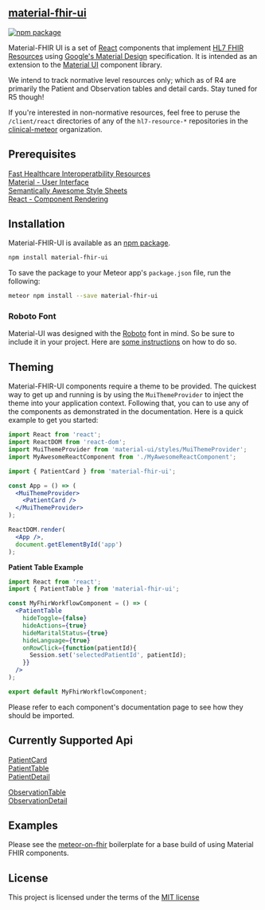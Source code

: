 ## [material-fhir-ui](http://clinical.meteorapp.com)  
[![npm package](https://img.shields.io/npm/v/material-ui.svg?style=flat-square)](https://www.npmjs.org/package/material-ui)

Material-FHIR UI is a set of [React](http://facebook.github.io/react/) components that implement [HL7 FHIR Resources](https://www.hl7.org/fhir/resourcelist.html) using
[Google's Material Design](https://www.google.com/design/spec/material-design/introduction.html)
specification.  It is intended as an extension to the [Material UI](http://www.material-ui.com/) component library.  

We intend to track normative level resources only; which as of R4 are primarily the Patient and Observation tables and detail cards.  Stay tuned for R5 though!    

If you're interested in non-normative resources, feel free to peruse the `/client/react` directories of any of the `hl7-resource-*` repositories in the [clinical-meteor](https://github.com/clinical-meteor) organization.  


## Prerequisites

[Fast Healthcare Interoperatbility Resources](https://www.hl7.org/fhir/resourcelist.html)  
[Material - User Interface](http://material-ui.com/#/get-started/prerequisites)  
[Semantically Awesome Style Sheets](http://sass-lang.com/)  
[React - Component Rendering](http://facebook.github.io/react/)  

## Installation

Material-FHIR-UI is available as an [npm package](https://www.npmjs.org/package/material-ui).

```sh
npm install material-fhir-ui
```

To save the package to your Meteor app's `package.json` file, run the following:
```sh
meteor npm install --save material-fhir-ui
```


### Roboto Font

Material-UI was designed with the [Roboto](http://www.google.com/fonts/specimen/Roboto)
font in mind. So be sure to include it in your project. Here are
[some instructions](http://www.google.com/fonts#UsePlace:use/Collection:Roboto:400,300,500)
on how to do so.

<!-- ## FHIR API  

- [Patient](./api.Patient.md)   
- [Observation](./api.Observation.md)   -->

## Theming  

Material-FHIR-UI components require a theme to be provided. The quickest way to get up and running is by using the `MuiThemeProvider` to inject the theme into your application context. Following that, you can to use any of the components as demonstrated in the documentation. Here is a quick example to get you started:

```jsx
import React from 'react';
import ReactDOM from 'react-dom';
import MuiThemeProvider from 'material-ui/styles/MuiThemeProvider';
import MyAwesomeReactComponent from './MyAwesomeReactComponent';

import { PatientCard } from 'material-fhir-ui';

const App = () => (
  <MuiThemeProvider>
    <PatientCard />
  </MuiThemeProvider>
);

ReactDOM.render(
  <App />,
  document.getElementById('app')
);
```

**Patient Table Example**
```jsx
import React from 'react';
import { PatientTable } from 'material-fhir-ui';

const MyFhirWorkflowComponent = () => (
  <PatientTable 
    hideToggle={false}
    hideActions={true}
    hideMaritalStatus={true}
    hideLanguage={true}
    onRowClick={function(patientId){
      Session.set('selectedPatientId', patientId);
    }}
  />
);

export default MyFhirWorkflowComponent;
```

Please refer to each component's documentation page to see how they should be imported.

## Currently Supported Api      


[PatientCard](./fhir-components/patients/PatientCard.jsx)    
[PatientTable](./fhir-components/patients/PatientTable.jsx)    
[PatientDetail](./fhir-components/patients/PatientDetail.jsx)    

[ObservationTable](./fhir-components/observation/ObservationTable.jsx)    
[ObservationDetail](./fhir-components/observation/ObservationTable.jsx)    


## Examples

Please see the [meteor-on-fhir](https://github.com/clinical-meteor/meteor-on-fhir) boilerplate for a base build of using Material FHIR components.


## License
This project is licensed under the terms of the
[MIT license](https://github.com/callemall/material-ui/blob/master/LICENSE)
